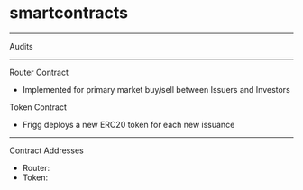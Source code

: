 # smartcontracts

----
Audits
<TBD>

----
Router Contract
- Implemented for primary market buy/sell between Issuers and Investors

Token Contract
- Frigg deploys a new ERC20 token for each new issuance

----
Contract Addresses
- Router: <tbd>
- Token: <tbd>
